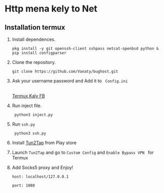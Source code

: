 # Http mena kely to Net
## Installation termux
1. Install dependences.<br>
   ```console
   pkg install -y git openssh-client sshpass netcat-openbsd python & pip install configparser
   ```
2. Clone the repository.<br>

   ```console
   git clone https://github.com/Vanaty/bughost.git
   ```

3. Ask your username password and Add it to <code> Config.ini </code></br>


   <a href="https://www.facebook.com/profile.php?id=100076277132424">Termux Kaly FB</a>


4. Run inject file. 

   ```console
    python3 inject.py
   ```

5. Run <code>ssh.py</code>
   ```console
    python3 ssh.py
   ```
6. Install <a href="https://play.google.com/store/apps/details?id=com.newtoolsworks.tun2tap">Tun2Tap</a> from Play store

7. Launch <code>Tun2Tap</code> and go to <code>Custom Config</code> and <code>Enable Bypass VPN </code> for Termux 

8. Add Socks5 proxy and Enjoy!

   <code>host: localhost/127.0.0.1 </code><br>

   <code>port: 1080 </code>

<br>
